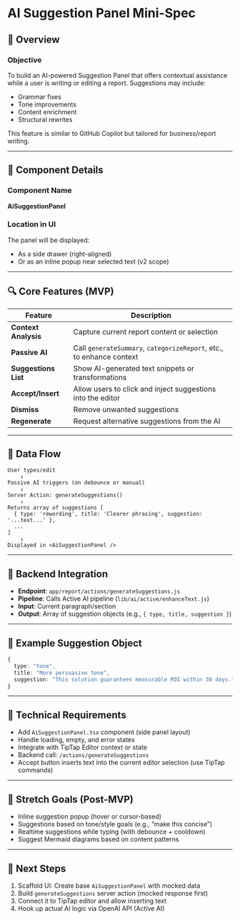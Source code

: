 # AI Suggestion Panel Mini-Spec

## 🧠 Overview

### Objective
To build an AI-powered Suggestion Panel that offers contextual assistance while a user is writing or editing a report. Suggestions may include:
- Grammar fixes
- Tone improvements
- Content enrichment
- Structural rewrites

This feature is similar to GitHub Copilot but tailored for business/report writing.

---

## 🧩 Component Details

### Component Name
**AiSuggestionPanel**

### Location in UI
The panel will be displayed:
- As a side drawer (right-aligned)
- Or as an inline popup near selected text (v2 scope)

---

## 🔍 Core Features (MVP)

| **Feature**       | **Description**                                                                 |
|--------------------|---------------------------------------------------------------------------------|
| **Context Analysis**   | Capture current report content or selection                                    |
| **Passive AI**         | Call `generateSummary`, `categorizeReport`, etc., to enhance context            |
| **Suggestions List**   | Show AI-generated text snippets or transformations                            |
| **Accept/Insert**      | Allow users to click and inject suggestions into the editor                     |
| **Dismiss**            | Remove unwanted suggestions                                                   |
| **Regenerate**         | Request alternative suggestions from the AI                                   |

---

## 🧱 Data Flow

```mermaid
User types/edit
    ↓
Passive AI triggers (on debounce or manual)
    ↓
Server Action: generateSuggestions()
    ↓
Returns array of suggestions [
  { type: 'rewording', title: 'Clearer phrasing', suggestion: '...text...' },
  ...
]
    ↓
Displayed in <AiSuggestionPanel />
```

---

## 📡 Backend Integration

- **Endpoint**: `app/report/actions/generateSuggestions.js`
- **Pipeline**: Calls Active AI pipeline (`lib/ai/active/enhanceText.js`)
- **Input**: Current paragraph/section
- **Output**: Array of suggestion objects (e.g., `{ type, title, suggestion }`)

---

## 🧪 Example Suggestion Object

```ts
{
  type: "tone",
  title: "More persuasive tone",
  suggestion: "This solution guarantees measurable ROI within 30 days."
}
```

---

## 🧰 Technical Requirements

- Add `AiSuggestionPanel.tsx` component (side panel layout)
- Handle loading, empty, and error states
- Integrate with TipTap Editor context or state
- Backend call: `/actions/generateSuggestions`
- Accept button inserts text into the current editor selection (use TipTap commands)

---

## 🚀 Stretch Goals (Post-MVP)

- Inline suggestion popup (hover or cursor-based)
- Suggestions based on tone/style goals (e.g., “make this concise”)
- Realtime suggestions while typing (with debounce + cooldown)
- Suggest Mermaid diagrams based on content patterns

---

## 🧭 Next Steps

1. Scaffold UI: Create base `AiSuggestionPanel` with mocked data
2. Build `generateSuggestions` server action (mocked response first)
3. Connect it to TipTap editor and allow inserting text
4. Hook up actual AI logic via OpenAI API (Active AI)